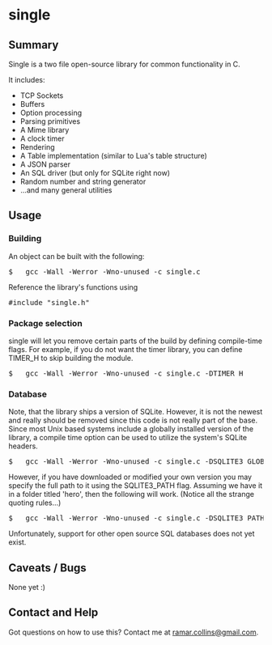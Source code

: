 # single

## Summary
<p>
Single is a two file open-source library for common functionality in C.

It includes:
<ul>
<li>TCP Sockets</li>
<li>Buffers</li>
<li>Option processing</li>
<li>Parsing primitives</li>
<li>A Mime library</li>
<li>A clock timer</li>
<li>Rendering</li>
<li>A Table implementation (similar to Lua's table structure)</li>
<li>A JSON parser</li>
<li>An SQL driver (but only for SQLite right now)</li>
<li>Random number and string generator</li>
<li>...and many general utilities</li>
</ul>
</p>

## Usage

### Building
<p>
An object can be built with the following:
<pre>
$	gcc -Wall -Werror -Wno-unused -c single.c  
</pre>

Reference the library's functions using 
<pre>
#include "single.h"
</pre>
</p>



### Package selection 
<p>
single will let you remove certain parts of the build by defining compile-time flags.  For example, if you do not want
the timer library, you can define TIMER_H to skip building the module. 
<pre>
$	gcc -Wall -Werror -Wno-unused -c single.c -DTIMER_H
</pre>
</p>


### Database
<p> 
Note, that the library ships a version of SQLite.  However, it is not the newest and really should be removed since this code is not really part of the base.   Since most Unix based systems include a globally installed version of the library, a compile time option can be used to utilize the system's SQLite headers. 
 
<pre>
$	gcc -Wall -Werror -Wno-unused -c single.c -DSQLITE3_GLOBAL
</pre>

However, if you have downloaded or modified your own version you may specify the full path to it using the SQLITE3_PATH flag.  Assuming we have it in a folder titled 'hero', then the following will work.  (Notice all the strange quoting rules...)
<pre>
$	gcc -Wall -Werror -Wno-unused -c single.c -DSQLITE3_PATH="\"hero/sqlite3.h\""
</pre>

Unfortunately, support for other open source SQL databases does not yet exist.
</p> 



## Caveats / Bugs
None yet :)


## Contact and Help
Got questions on how to use this?  Contact me at ramar.collins@gmail.com.
